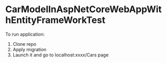# CarModelInAspNetCoreWebAppWithEntityFrameWorkTest

To run application:
1. Clone repo
2. Apply migration
3. Launch it and go to localhost:xxxx/Cars page
